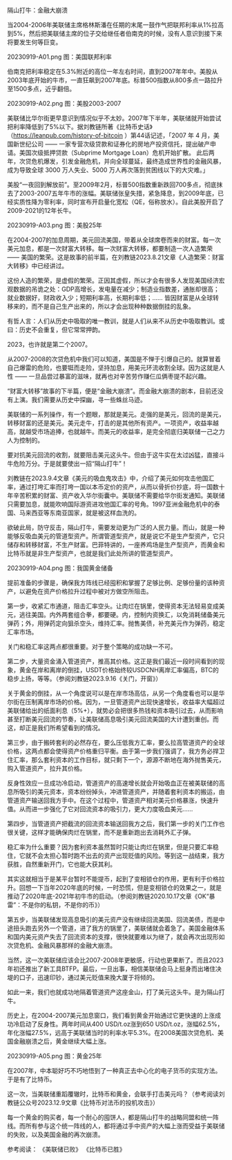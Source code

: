 

隔山打牛：金融大崩溃


当2004-2006年美联储主席格林斯潘在任期的末尾一鼓作气把联邦利率从1%拉高到5%，然后把美联储主席的位子交给继任者伯南克的时候，没有人意识到接下来将要发生何等巨变。

20230919-A01.png
图：美国联邦利率

伯南克把利率稳定在5.3%附近的高位一年左右时间，直到2007年年中。美股从2003年底开始的牛市，一直狂飙到2007年底。标普500指数从800多点一路拉升至1500多点，近乎翻倍。

20230919-A02.png
图：美股2003-2007

美联储比华尔街更早意识到情况似乎不太妙。2007年下半年，美联储就开始尝试把利率降低到了5%以下。据刘教链所著《比特币史话》（https://leanpub.com/history-of-bitcoin ）第44话记述，「2007 年 4 月，美国新世纪公司 —— 一家专营次级贷款和证券化的房地产投资信托，提出破产申请。美国次级抵押贷款（Subprime Mortgage Loan）危机开始扩散。 此后两年，次贷危机爆发，引发金融危机，并向全球蔓延，最终造成世界性的金融风暴，成为导致全球 3000 万人失业、5000 万人再次落到贫困线以下的大灾难。」

美股“一夜回到解放前”。至2009年2月，标普500指数重新跌回700多点，彻底抹去了2003-2007五年牛市的涨幅。美联储张皇失措，紧急降息，到2009年底，已经实质性降为零利率，同时宣布开启量化宽松（QE，俗称放水）。自此美股开启了2009-2021的12年长牛。

20230919-A03.png
图：美股25年

在2004-2007的加息周期，美元回流美国，带着从全球席卷而来的财富。每一次美元加息，都是一次财富大转移。每一次财富大转移，都要制造一次人造繁荣 —— 美国的繁荣。这是故事的前半篇，在刘教链2023.8.21文章《人造繁荣：财富大转移》中已经讲过。

这份人造的繁荣，是虚假的繁荣。正因其虚假，所以才会有很多人发现美国经济宏观数据的吊诡之处：GDP高增长，发电量在减少；制造业指数差，通胀却很高；就业数据好，财政收入少；短期利率高，长期利率低；…… 皆因财富是从全球转移来的，而不是自己生产出来的，所以才会出现种种数据倒挂的乱象。

有哲人言：人们从历史中吸取的唯一教训，就是人们从来不从历史中吸取教训。或曰：历史不会重复，但它常常押韵。

2023，也许就是第二个2007。

从2007-2008的次贷危机中我们可以知道，美国是不惮于引爆自己的。就算冒着自己爆雷的危险，也要铤而走险，坚持加息，用美元环流收割全球。因为这就是人性 —— 一旦品尝过暴富的滋味，就再也对辛苦劳作赚仨瓜俩枣提不起兴趣。

“财富大转移”故事的下半篇，便是“金融大崩溃”。而金融大崩溃的剧本，目前还没有上演。我们需要从历史中探幽，寻一些蛛丝马迹。

美联储的一系列操作，有一个题眼，那就是美元。走强的是美元，回流的是美元，转移财富的还是美元。美元走牛，打击的是其他所有资产。一项资产，收益率越高，就越受市场追捧，也就越牛。而美元的收益率，是完全彻底归美联储一己之力人为控制的。

要对抗美元回流的收割，就要阻击美元这头牛。但由于这牛实在太过凶猛，直接斗牛危险万分。于是就要使出一招“隔山打牛”！

刘教链在2023.9.4文章《美元的吸血鬼攻击》中，介绍了美元如何攻击他国汇率，通过打垮汇率而打垮一国以本币定价的资产，从而以骨折价抄底，将一国数十年辛苦积累的财富、资产收入华尔街囊中。美联储不需要给华尔街发通知。美联储只需要加息，就能吹响国际游资进攻他国汇率的号角。1997亚洲金融危机中的泰国、马来西亚等东南亚国家，就是被这样血洗的。

欲破此局，防守反击，隔山打牛，需要发动更为广泛的人民力量。而山，就是一种能够反吸血美元的管道型资产。所谓管道型资产，就是说它不是生产型资产，它只储存和转移财富，不生产财富。巴菲特讲的，一座养鸡场是生产型资产，而黄金和比特币就是非生产型资产，也就是我们此处所讲的管道型资产。

20230919-A04.png
图：我国黄金储备

提前准备的步骤是，确保我方阵线已经囤积和掌握了足够比例、足够份量的该种资产，以避免在资产价格拉升过程中被对方做空所阻击。

第一步，收紧汇市通道，阻击汇率空头。让肉烂在锅里，使得资本无法轻易变成美元，逃往美国。内外两套组合拳，都要硬。内，控制内资换汇，以免消耗储备美元弹药；外，用弹药定向狙杀空头，维持汇率。抛售美债，补充美元作为弹药，稳定汇率市场。

关门和稳汇率这两点都很重要。对于整个策略的成功缺一不可。

第二步，大量资金涌入管道资产，推高其价格。这正是我们最近一段时间看到的现象，黄金在岸和离岸的倒挂，USDT价格始终较USDCNH离岸汇率偏高，BTC的稳步上扬，等等。（参阅刘教链2023.9.16《关门，开窗》）

关于黄金的倒挂，从一个角度说可以是在岸市场高估，从另一个角度看也可以是华尔街在压制离岸市场的价格。因为，一旦管道资产出现快速增长，收益率大幅超过美联储给出的纸面利息（5%+），就势必会把很多热钱和资本吸引过去，从而影响甚至打断美元回流的节奏，让美联储高息吸引美元回流美国的大计遭到重创。而这，却正是我们所希望看到的情况。

第三步，由于搬砖套利的必然存在，要么压低我方汇率，要么拉高管道资产的全球价格，这两点都会使得资产价格重归平衡。由于第一步我们强调了，我方务必捍卫住汇率，那么套利资本的工作目标，就只剩下一个，源源不断地在海外抛售美元，购入管道资产，拉升其价格。

反身性效应一旦成功冷启动，管道资产的高速增长就会开始吸血正在被美联储的高息所吸引的美元资本，资本纷纷掉头，冲进管道资产，并随着套利资本的搬运，由管道资产输送回我方手中。在这个过程中，管道资产相对美元价格暴涨，快速升值。从而进一步强化了它对回流资本的吸引力，更大力度吸血美元……

第四步，当管道资产把截流的回流资本输送回我方之后，我们第一步的关门工作也很关键，这样才能确保肉烂在锅里，而不是重新跑出去消耗外汇子弹。

稳汇率为什么重要？因为套利资本虽然暂时只能让肉烂在锅里，但是只要汇率稳住，它就不会太担心暂时跑不出去的资产出现贬值的风险。等到这一战结束，我方获胜，自然重新开门，它也能大获其利。

其实这就相当于是某平台暂时不能提币，起到了变相锁仓的作用，更有利于价格拉升。回想一下当年2020年底的时候，一时恐慌，但是变相锁仓的效果之一，就是推动了2020年底-2021年初牛市的启动。（参阅刘教链2020.10.17文章《OK“暴雷”：不是你的私钥，不是你的币》）

第五步，当美联储发现高息吸引的美元资产没有继续回流美国、回流美债，而是中途扭头跑去另外一个管道，进了我方的锅里了，美联储就会着急了。美国金融体系和国内美元资产失去了回流资本的支撑，很快就要难以为继了，就会再次出现形如次贷危机、金融风暴那样的金融大崩溃。

当然，这一次美联储应该会比2007-2008年更敏感，行动也更果断了。而且2023年初还推出了新工具BTFP。最后，一旦出事，相信美联储会马上挺身而出堵住决堤的口子，迅速印钞，通过美元贬值来挽大厦于将倾的。

如此一来，我们也就成功地隔着管道资产这座金山，打了美元这头牛。是为隔山打牛。

历史上，在2004-2007美元加息窗口，我们看到黄金开始通过它更快速的上涨成功冷启动了反身性。两年时间从400 USD/t.oz涨到650 USD/t.oz，涨幅62.5%，年化涨幅27.5%，远高于美联储当时的利率水平5.3%。在2008美国次贷危机、美国金融崩溃之后，黄金继续大幅上涨。

20230919-A05.png
图：黄金25年

在2007年，中本聪好巧不巧地悟到了一种真正去中心化的电子货币的实现方法。于是有了比特币。

这一次，当美联储重蹈覆辙时，比特币和黄金，会联手打击美元吗？（参考阅读刘教链公众号2023.12.9文章《比特币对法币的投机攻击》）

每一个黄金的购买者，每一个耐心的囤饼人，都是隔山打牛的战略同盟和统一阵线。而所有参与这个统一阵线的人，都将通过手中资产的大幅上涨而受益于美联储的失败，以及美国金融的再次崩溃。


参考阅读：
《美联储已败》
《比特币已胜》
